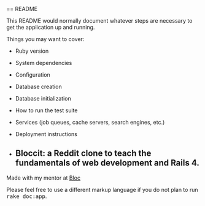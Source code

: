 == README

This README would normally document whatever steps are necessary to get the
application up and running.

Things you may want to cover:

* Ruby version

* System dependencies

* Configuration

* Database creation

* Database initialization

* How to run the test suite

* Services (job queues, cache servers, search engines, etc.)

* Deployment instructions

* ## Bloccit: a Reddit clone to teach the fundamentals of web development and Rails 4.

Made with my mentor at [Bloc](https://www.bloc.io/mentors/michael-pell)


Please feel free to use a different markup language if you do not plan to run
<tt>rake doc:app</tt>.
